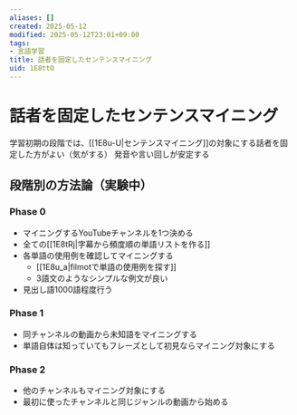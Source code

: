 ```yaml
---
aliases: []
created: 2025-05-12
modified: 2025-05-12T23:01+09:00
tags:
- 言語学習
title: 話者を固定したセンテンスマイニング
uid: 1E8ttO
---
```


# 話者を固定したセンテンスマイニング

学習初期の段階では、[[1E8u-U|センテンスマイニング]]の対象にする話者を固定した方がよい（気がする）
発音や言い回しが安定する

## 段階別の方法論（実験中）

### Phase 0

- マイニングするYouTubeチャンネルを1つ決める
- 全ての[[1E8tRj|字幕から頻度順の単語リストを作る]]
- 各単語の使用例を確認してマイニングする
    - [[1E8u_a|filmotで単語の使用例を探す]]
    - 3語文のようなシンプルな例文が良い
- 見出し語1000語程度行う

### Phase 1

- 同チャンネルの動画から未知語をマイニングする
- 単語自体は知っていてもフレーズとして初見ならマイニング対象にする

### Phase 2

- 他のチャンネルもマイニング対象にする
- 最初に使ったチャンネルと同じジャンルの動画から始める
